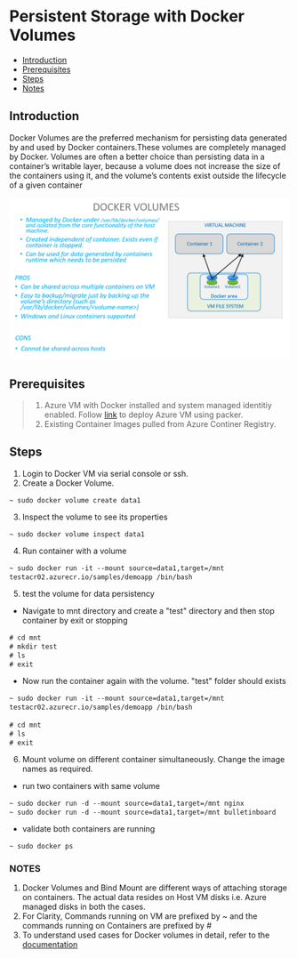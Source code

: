 # Persistent Storage with Docker Volumes

- [Introduction](#Introduction)
- [Prerequisites](#Prerequisites)
- [Steps](#Steps)
- [Notes](#Notes)



## Introduction

Docker Volumes are the preferred mechanism for persisting data generated by and used by Docker containers.These volumes are completely managed by Docker. Volumes are often a better choice than persisting data in a container’s writable layer, because a volume does not increase the size of the containers using it, and the volume’s contents exist outside the lifecycle of a given container

![v](/persistentstorage/dockervolumes/dockervolumes.PNG)

## Prerequisites

> 1. Azure VM with Docker installed and system managed identitiy enabled. Follow [link](/Docker%20Host%20Configuration/README.md) to deploy Azure VM using packer.
> 2. Existing Container Images pulled from Azure Continer Registry.

## Steps
1. Login to Docker VM via serial console or ssh.
2. Create a Docker Volume.
```
~ sudo docker volume create data1
```
3. Inspect the volume to see its properties
```
~ sudo docker volume inspect data1
```

4. Run container with a volume
```
~ sudo docker run -it --mount source=data1,target=/mnt testacr02.azurecr.io/samples/demoapp /bin/bash
```

5. test the volume for data persistency

- Navigate to mnt directory and create a "test" directory and then stop container by exit or stopping
```
# cd mnt
# mkdir test
# ls
# exit
```
- Now run the container again with the volume. "test" folder should exists

```
~ sudo docker run -it --mount source=data1,target=/mnt testacr02.azurecr.io/samples/demoapp /bin/bash

# cd mnt
# ls
# exit

```

6. Mount volume on different container simultaneously. Change the image names as required.

- run two containers with same volume
```
~ sudo docker run -d --mount source=data1,target=/mnt nginx
~ sudo docker run -d --mount source=data1,target=/mnt bulletinboard
```
- validate both containers are running
```
~ sudo docker ps
```

### NOTES
1. Docker Volumes and Bind Mount are different ways of attaching storage on containers. The actual data resides on Host VM disks i.e. Azure managed disks in both the cases.
2. For Clarity, Commands running on VM are prefixed by ~ and the commands running on Containers are prefixed by #
3. To understand used cases for Docker volumes in detail, refer to the [documentation](https://docs.docker.com/storage/)
